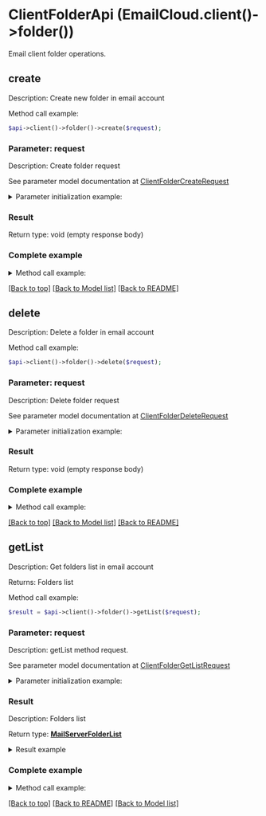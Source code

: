 # ClientFolderApi (EmailCloud.client()->folder())

Email client folder operations.

## create

Description: Create new folder in email account


Method call example:
```php
$api->client()->folder()->create($request);
```

### Parameter: request

Description: Create folder request

See parameter model documentation at [ClientFolderCreateRequest](ClientFolderCreateRequest.md)

<details>
    <summary>Parameter initialization example:</summary>
    
```php
$request = ;
```

</details>


### Result

Return type: void (empty response body)

### Complete example

<details>
    <summary>Method call example:</summary>

```php
$api = new EmailCloud(appKey, appSid);

// Prepare parameters:
$request = ;

// Call method:
$api->client()->folder().create($request);
```

</details>

[[Back to top]](#) [[Back to Model list]](Models.md) [[Back to README]](README.md)
## delete

Description: Delete a folder in email account


Method call example:
```php
$api->client()->folder()->delete($request);
```

### Parameter: request

Description: Delete folder request

See parameter model documentation at [ClientFolderDeleteRequest](ClientFolderDeleteRequest.md)

<details>
    <summary>Parameter initialization example:</summary>
    
```php
$request = ;
```

</details>


### Result

Return type: void (empty response body)

### Complete example

<details>
    <summary>Method call example:</summary>

```php
$api = new EmailCloud(appKey, appSid);

// Prepare parameters:
$request = ;

// Call method:
$api->client()->folder().delete($request);
```

</details>

[[Back to top]](#) [[Back to Model list]](Models.md) [[Back to README]](README.md)
## **getList**

Description: Get folders list in email account

Returns: Folders list

Method call example:
```php
$result = $api->client()->folder()->getList($request);
```

### Parameter: request

Description: getList method request.

See parameter model documentation at [ClientFolderGetListRequest](ClientFolderGetListRequest.md)

<details>
    <summary>Parameter initialization example:</summary>

```php
$request = Models::ClientFolderGetListRequest()
    ->account('email.multi.account')
    ->storage('First Storage')
    ->account_storage_folder('email/account/location/on/storage')
    ->parent_folder('INBOX')
    .build();
```

</details>

### Result

Description: Folders list

Return type: [**MailServerFolderList**](MailServerFolderList.md)

<details>
    <summary>Result example</summary>

```php
$result = ;
```
</details>

### Complete example

<details>
    <summary>Method call example:</summary>

```php
$api = new EmailCloud(appKey, appSid);

// Prepare parameters:
$account = ;
$storage = ;
$account_storage_folder = ;
$parent_folder = ;

// Call method:
$result = $api->client()->folder().getList($request);

// Result example:
$result = ;
```

</details>

[[Back to top]](#)  [[Back to README]](README.md) [[Back to Model list]](Models.md)

